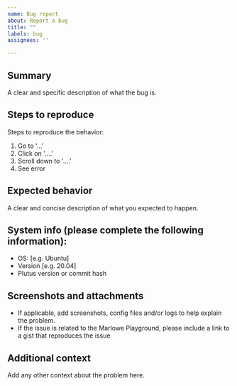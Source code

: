 ```yaml
---
name: Bug report
about: Report a bug
title: ""
labels: bug
assignees: ''

---
```


## Summary

A clear and specific description of what the bug is.

## Steps to reproduce

Steps to reproduce the behavior:
1. Go to '...'
2. Click on '....'
3. Scroll down to '....'
4. See error

## Expected behavior

A clear and concise description of what you expected to happen.

## System info (please complete the following information):

- OS: [e.g. Ubuntu]
- Version [e.g. 20.04]
- Plutus version or commit hash

## Screenshots and attachments

- If applicable, add screenshots, config files and/or logs to help explain the problem.
- If the issue is related to the Marlowe Playground, please include a link to a gist that reproduces the issue

## Additional context

Add any other context about the problem here.
